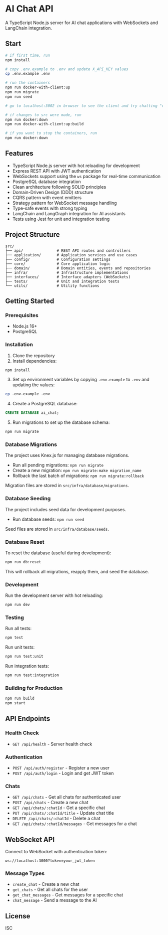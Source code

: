 # AI Chat API

A TypeScript Node.js server for AI chat applications with WebSockets and LangChain integration.

## Start

```bash
# if first time, run
npm install

# copy .env.example to .env and update X_API_KEY values
cp .env.example .env

# run the containers
npm run docker-with-client:up
npm run migrate
npm run seed

# go to localhost:3002 in browser to see the client and try chatting "can you help me troubleshoot stream abc123?"

# if changes to src were made, run
npm run docker:down
npm run docker-with-client:up:build

# if you want to stop the containers, run
npm run docker:down
```

## Features

- TypeScript Node.js server with hot reloading for development
- Express REST API with JWT authentication
- WebSockets support using the `ws` package for real-time communication
- PostgreSQL database integration
- Clean architecture following SOLID principles
- Domain-Driven Design (DDD) structure
- CQRS pattern with event emitters
- Strategy pattern for WebSocket message handling
- Type-safe events with strong typing
- LangChain and LangGraph integration for AI assistants
- Tests using Jest for unit and integration testing

## Project Structure

```
src/
├── api/               # REST API routes and controllers
├── application/       # Application services and use cases
├── config/            # Configuration settings
├── core/              # Core application logic
├── domain/            # Domain entities, events and repositories
├── infra/             # Infrastructure implementations
├── interfaces/        # Interface adapters (WebSockets)
├── tests/             # Unit and integration tests
└── utils/             # Utility functions
```

## Getting Started

### Prerequisites

- Node.js 16+
- PostgreSQL

### Installation

1. Clone the repository
2. Install dependencies:

```bash
npm install
```

3. Set up environment variables by copying `.env.example` to `.env` and updating the values:

```bash
cp .env.example .env
```

4. Create a PostgreSQL database:

```sql
CREATE DATABASE ai_chat;
```

5. Run migrations to set up the database schema:

```bash
npm run migrate
```

### Database Migrations

The project uses Knex.js for managing database migrations.

- Run all pending migrations: `npm run migrate`
- Create a new migration: `npm run migrate:make migration_name`
- Rollback the last batch of migrations: `npm run migrate:rollback`

Migration files are stored in `src/infra/database/migrations`.

### Database Seeding

The project includes seed data for development purposes.

- Run database seeds: `npm run seed`

Seed files are stored in `src/infra/database/seeds`.

### Database Reset

To reset the database (useful during development):

```bash
npm run db:reset
```

This will rollback all migrations, reapply them, and seed the database.

### Development

Run the development server with hot reloading:

```bash
npm run dev
```

### Testing

Run all tests:

```bash
npm test
```

Run unit tests:

```bash
npm run test:unit
```

Run integration tests:

```bash
npm run test:integration
```

### Building for Production

```bash
npm run build
npm start
```

## API Endpoints

### Health Check

- `GET /api/health` - Server health check

### Authentication

- `POST /api/auth/register` - Register a new user
- `POST /api/auth/login` - Login and get JWT token

### Chats

- `GET /api/chats` - Get all chats for authenticated user
- `POST /api/chats` - Create a new chat
- `GET /api/chats/:chatId` - Get a specific chat
- `PUT /api/chats/:chatId/title` - Update chat title
- `DELETE /api/chats/:chatId` - Delete a chat
- `GET /api/chats/:chatId/messages` - Get messages for a chat

## WebSocket API

Connect to WebSocket with authentication token:

```
ws://localhost:3000?token=your_jwt_token
```

### Message Types

- `create_chat` - Create a new chat
- `get_chats` - Get all chats for the user
- `get_chat_messages` - Get messages for a specific chat
- `chat_message` - Send a message to the AI

## License

ISC